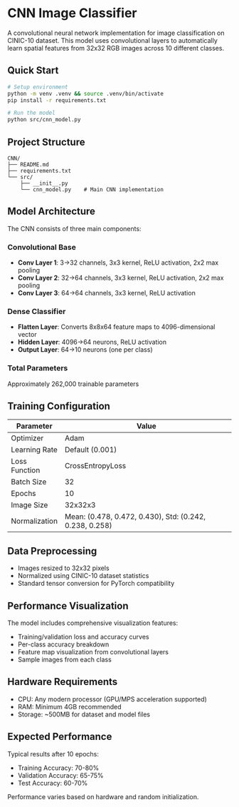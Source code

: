 # CNN Image Classifier

A convolutional neural network implementation for image classification on CINIC-10 dataset. This model uses convolutional layers to automatically learn spatial features from 32x32 RGB images across 10 different classes.

## Quick Start

```bash
# Setup environment
python -m venv .venv && source .venv/bin/activate
pip install -r requirements.txt

# Run the model
python src/cnn_model.py
```

## Project Structure

```
CNN/
├── README.md
├── requirements.txt
└── src/
    ├── __init__.py
    └── cnn_model.py    # Main CNN implementation
```

## Model Architecture

The CNN consists of three main components:

### Convolutional Base
- **Conv Layer 1**: 3→32 channels, 3x3 kernel, ReLU activation, 2x2 max pooling
- **Conv Layer 2**: 32→64 channels, 3x3 kernel, ReLU activation, 2x2 max pooling  
- **Conv Layer 3**: 64→64 channels, 3x3 kernel, ReLU activation

### Dense Classifier
- **Flatten Layer**: Converts 8x8x64 feature maps to 4096-dimensional vector
- **Hidden Layer**: 4096→64 neurons, ReLU activation
- **Output Layer**: 64→10 neurons (one per class)

### Total Parameters
Approximately 262,000 trainable parameters

## Training Configuration

| Parameter | Value |
|-----------|-------|
| Optimizer | Adam |
| Learning Rate | Default (0.001) |
| Loss Function | CrossEntropyLoss |
| Batch Size | 32 |
| Epochs | 10 |
| Image Size | 32x32x3 |
| Normalization | Mean: (0.478, 0.472, 0.430), Std: (0.242, 0.238, 0.258) |

## Data Preprocessing

- Images resized to 32x32 pixels
- Normalized using CINIC-10 dataset statistics
- Standard tensor conversion for PyTorch compatibility

## Performance Visualization

The model includes comprehensive visualization features:
- Training/validation loss and accuracy curves
- Per-class accuracy breakdown
- Feature map visualization from convolutional layers
- Sample images from each class

## Hardware Requirements

- CPU: Any modern processor (GPU/MPS acceleration supported)
- RAM: Minimum 4GB recommended
- Storage: ~500MB for dataset and model files

## Expected Performance

Typical results after 10 epochs:
- Training Accuracy: 70-80%
- Validation Accuracy: 65-75%
- Test Accuracy: 60-70%

Performance varies based on hardware and random initialization.
